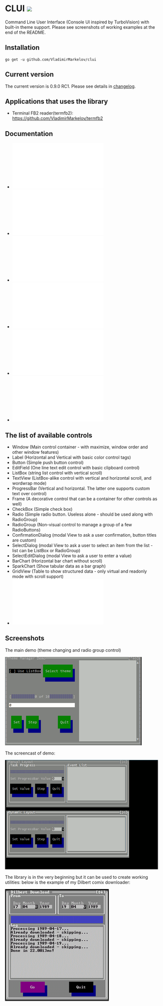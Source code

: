 # CLUI ![](https://travis-ci.org/VladimirMarkelov/clui.svg)
Command Line User Interface (Console UI inspired by TurboVision) with built-in theme support. Please see screenshots of working examples at the end of the README.

## Installation

    go get -u github.com/VladimirMarkelov/clui


## Current version
The current version is 0.9.0 RC1. Please see details in [changelog](./changelog).

## Applications that uses the library
* Terminal FB2 reader(termfb2): https://github.com/VladimirMarkelov/termfb2

## Documentation
* ![Introduction](/docs/intro.md)
* ![Getting started](/docs/hello.md)
* ![Layout manager](/docs/layout.md)
* ![Basic standrd control methods and properties](/docs/widget.md)
* ![About Windows](/docs/window.md)
* ![Predefined hotkeys](/docs/hotkeys.md)

## The list of available controls
* Window (Main control container - with maximize, window order and other window features)
* Label (Horizontal and Vertical with basic color control tags)
* Button (Simple push button control)
* EditField (One line text edit control with basic clipboard control)
* ListBox (string list control with vertical scroll)
* TextView (ListBox-alike control with vertical and horizontal scroll, and wordwrap mode)
* ProgressBar (Vertical and horizontal. The latter one supports custom text over control)
* Frame (A decorative control that can be a container for other controls as well)
* CheckBox (Simple check box)
* Radio (Simple radio button. Useless alone - should be used along with RadioGroup)
* RadioGroup (Non-visual control to manage a group of a few RadioButtons)
* ConfirmationDialog (modal View to ask a user confirmation, button titles are custom)
* SelectDialog (modal View to ask a user to select an item from the list - list can be ListBox or RadioGroup)
* SelectEditDialog (modal View to ask a user to enter a value)
* BarChart (Horizontal bar chart without scroll)
* SparkChart (Show tabular data as a bar graph)
* GridView (Table to show structured data - only virtual and readonly mode with scroll support)
* ![FilePicker](/docs/fselect.md)

## Screenshots
The main demo (theme changing and radio group control)

<img src="./demos/clui_demo_main.gif" alt="Main Demo">

The screencast of demo:

<img src="./demos/demo.gif" alt="Library Demo">

The library is in the very beginning but it can be used to create working utilities: below is the example of my Dilbert comix downloader:

<img src="./demos/dilbert_demo.gif" alt="Dilbert Downloader">
